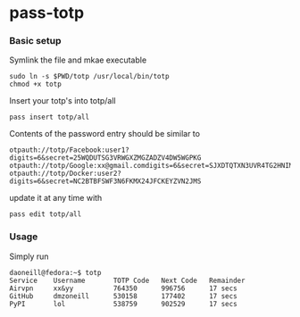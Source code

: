 # pass-totp

### Basic setup
Symlink the file and mkae executable
```
sudo ln -s $PWD/totp /usr/local/bin/totp
chmod +x totp
```

Insert your totp's into totp/all
```
pass insert totp/all
```

Contents of the password entry should be similar to 
```
otpauth://totp/Facebook:user1?digits=6&secret=25WQDUTSG3VRWGXZMGZADZV4DW5WGPKG
otpauth://totp/Google:xx@gmail.comdigits=6&secret=SJXDTQTXN3UVR4TG2HNIMLPLKYGFMHJ4
otpauth://totp/Docker:user2?digits=6&secret=NC2BTBFSWF3N6FKMX24JFCKEYZVN2JMS
```
update it at any time with
```
pass edit totp/all
```

### Usage
Simply run
```
daoneill@fedora:~$ totp
Service    Username       TOTP Code   Next Code   Remainder
Airvpn     xx&yy          764350      996756      17 secs
GitHub     dmzoneill      530158      177402      17 secs
PyPI       lol            538759      902529      17 secs
```